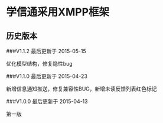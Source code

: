 学信通采用XMPP框架
===================
历史版本
---------------------------------
###V1.1.2 最后更新于 2015-05-15

优化模型结构，修复隐性bug

###V1.1.0 最后更新于 2015-04-23

新增信息通知推送，修复兼容性BUG，新增未读反馈列表红色标记

###V1.0.0 最后更新于 2015-04-13

第一版

